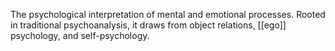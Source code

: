 The psychological interpretation of mental and emotional processes. Rooted in traditional psychoanalysis, it draws from object relations, [[ego]] psychology, and self-psychology.